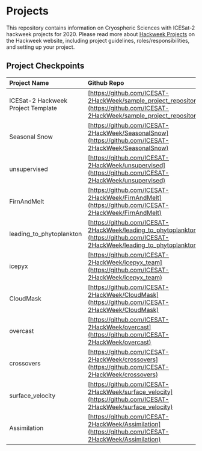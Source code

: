 # Projects
This repository contains information on Cryospheric Sciences with ICESat-2 hackweek projects for 2020.  Please read more about [Hackweek Projects](https://icesat-2hackweek.github.io/learning-resources/projects/overview/) on the Hackweek website, including project guidelines, roles/responsibilities, and setting up your project.

## Project Checkpoints

|Project Name | Github Repo | slack channel | 
|:--------|:------|:--------|
| ICESat-2 Hackweek Project Template | [https://github.com/ICESAT-2HackWeek/sample_project_repository](https://github.com/ICESAT-2HackWeek/sample_project_repository) | [#general](https://app.slack.com/client/TDPAXQSTD/CDQFBU571) |
| Seasonal Snow | [https://github.com/ICESAT-2HackWeek/SeasonalSnow](https://github.com/ICESAT-2HackWeek/SeasonalSnow) | [#seasonal_snow](https://app.slack.com/client/TDPAXQSTD/C015J53RWMA) |
| unsupervised | [https://github.com/ICESAT-2HackWeek/unsupervised](https://github.com/ICESAT-2HackWeek/unsupervised) | [#unsupervised](https://app.slack.com/client/TDPAXQSTD/C015MHDEKNY) |
| FirnAndMelt | [https://github.com/ICESAT-2HackWeek/FirnAndMelt](https://github.com/ICESAT-2HackWeek/FirnAndMelt) | [#firns_and_melt](https://app.slack.com/client/TDPAXQSTD/C0158KGPGG6) |
| leading_to_phytoplankton | [https://github.com/ICESAT-2HackWeek/leading_to_phytoplankton](https://github.com/ICESAT-2HackWeek/leading_to_phytoplankton) | [#leading_to_phytoplankton](https://app.slack.com/client/TDPAXQSTD/C0150RZ0DL7) |
| icepyx | [https://github.com/ICESAT-2HackWeek/icepyx_team](https://github.com/ICESAT-2HackWeek/icepyx_team) | [#icepyx](https://app.slack.com/client/TDPAXQSTD/CKU0LLHU6) |
| CloudMask | [https://github.com/ICESAT-2HackWeek/CloudMask](https://github.com/ICESAT-2HackWeek/CloudMask) | [#cloudmask](https://app.slack.com/client/TDPAXQSTD/C0158NVFF4N) |
| overcast | [https://github.com/ICESAT-2HackWeek/overcast](https://github.com/ICESAT-2HackWeek/overcast) | [#overcast](https://app.slack.com/client/TDPAXQSTD/C0158NU208N) |
| crossovers | [https://github.com/ICESAT-2HackWeek/crossovers](https://github.com/ICESAT-2HackWeek/crossovers) | [#crossovers](https://app.slack.com/client/TDPAXQSTD/C0164TFT9PS1) |
| surface_velocity | [https://github.com/ICESAT-2HackWeek/surface_velocity](https://github.com/ICESAT-2HackWeek/surface_velocity) | [#surface_velocity](https://app.slack.com/client/TDPAXQSTD/C0161PY8Z8Q) |
| Assimilation | [https://github.com/ICESAT-2HackWeek/Assimilation](https://github.com/ICESAT-2HackWeek/Assimilation) | [#assimilation](https://app.slack.com/client/TDPAXQSTD/C015DA0AH2N) |
